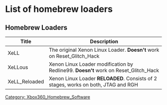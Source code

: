 # List of homebrew loaders

## Homebrew Loaders

| Title          | Description                                                                         |
| -------------- | ----------------------------------------------------------------------------------- |
| XeLL           | The original Xenon Linux Loader. **Doesn't** work on Reset_Glitch_Hack              |
| XeLLous        | Xenon Linux Loader modification by Redline99. **Doesn't** work on Reset_Glitch_Hack |
| XeLL_Reloaded  | Xenon Linux Loader **RELOADED**. Consists of 2 stages, works on both, JTAG and RGH  |

[Category: Xbox360_Homebrew_Software](../Category_Xbox360_Homebrew_Software)
